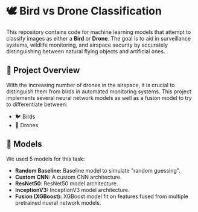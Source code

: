 # 🕊️ Bird vs Drone Classification

This repository contains code for machine learning models that attempt to classify images as either a **Bird** or **Drone**. The goal is to aid in surveillance systems, wildlife monitoring, and airspace security by accurately distinguishing between natural flying objects and artificial ones.

## 📌 Project Overview

With the increasing number of drones in the airspace, it is crucial to distinguish them from birds in automated monitoring systems. This project implements several neural network models as well as a fusion model to try to differentiate between:

- 🐦 Birds
- 🚁 Drones

## 🧠 Models

We used 5 models for this task:

- **Random Baseline:** Baseline model to simulate "random guessing".
- **Custom CNN:** A custom CNN architecture.
- **ResNet50**: ResNet50 model architecture.
- **InceptionV3:** InceptionV3 model architecture.
- **Fusion (XGBoost):** XGBoost model fit on features fused from multiple pretrained nueral network models.


